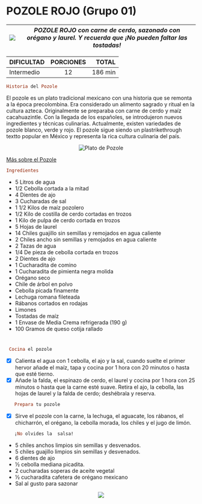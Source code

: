 
# **POZOLE ROJO (Grupo 01)** 
| ![](https://oasishoteles.com/blog/wp-content/uploads/2021/03/pozole-mexicano.jpg) | ****POZOLE ROJO* con carne de cerdo, sazonado con orégano y laurel. Y recuerda que ¡No pueden faltar las tostadas!*** |
| --- | --- |

| DIFICULTAD | PORCIONES  | TOTAL |
| :--------- |:----------:| -----:|
| Intermedio | 12         | 186 min |

```Ruby
Historia del Pozole
```
El pozole es un plato tradicional mexicano con una historia que se remonta a la época precolombina. Era considerado un alimento sagrado y ritual en la cultura azteca. Originalmente se preparaba con carne de cerdo y maíz cacahuazintle. Con la llegada de los españoles, se introdujeron nuevos ingredientes y técnicas culinarias. Actualmente, existen variedades de pozole blanco, verde y rojo. El pozole sigue siendo un plastrikethrough textto popular en México y representa la rica cultura culinaria del país.

<p align="center">
  <img src="https://upload.wikimedia.org/wikipedia/commons/thumb/5/5b/Pozole.jpg/1280px-Pozole.jpg" alt="Plato de Pozole">
</p>

[Más sobre el Pozole](https://es.wikipedia.org/wiki/Pozole) <br>

```Ruby
Ingredientes
```

- 5 Litros de agua
- 1/2 Cebolla cortada a la mitad
- 4 Dientes de ajo
- 3 Cucharadas de sal
- 1 1/2 Kilos de maíz pozolero
- 1/2 Kilo de costilla de cerdo cortadas en trozos
- 1 Kilo de pulpa de cerdo cortada en trozos
- 5 Hojas de laurel
- 14 Chiles guajillo sin semillas y remojados en agua caliente
- 2 Chiles ancho sin semillas y remojados en agua caliente
- 2 Tazas de agua
- 1/4 De pieza de cebolla cortada en trozos
- 2 Dientes de ajo
- 1 Cucharadita de comino
- 1 Cucharadita de pimienta negra molida
- Orégano seco
- Chile de árbol en polvo
- Cebolla picada finamente
- Lechuga romana fileteada
- Rábanos cortados en rodajas
- Limones
- Tostadas de maíz
- 1 Envase de Media Crema refrigerada (190 g)
- 100 Gramos de queso cotija rallado
#

  ```Ruby
   Cocina el pozole
  ```
- [x] Calienta el agua con 1 cebolla, el ajo y la sal, cuando suelte el primer hervor añade el maíz, tapa y cocina por 1 hora con 20 minutos o hasta que esté tierno.
- [x] Añade la falda, el espinazo de cerdo, el laurel y cocina por 1 hora con 25 minutos o hasta que la carne esté suave. Retira el ajo, la cebolla, las hojas de laurel y la falda de cerdo; deshébrala y reserva.
  
```Ruby
   Prepara tu pozole
  ```
  
- [x] Sirve el pozole con la carne, la lechuga, el aguacate, los rábanos, el chicharrón, el orégano, la cebolla morada, los chiles y el jugo de limón.
  
```Ruby
   ¡No olvides la  salsa!
```
- 5 chiles anchos limpios sin semillas y desvenados.
- 5 chiles guajillo limpios sin semillas y desvenados.
- 6 dientes de ajo
- ½ cebolla mediana picadita.
- 2 cucharadas soperas de aceite vegetal
- ½ cucharadita cafetera de orégano mexicano
- Sal al gusto para sazonar

<p align="center">
  <img src="https://elhornodelucas.com/wp-content/uploads/2020/03/salsa-pozole-1.jpg">
</p>
<br>
